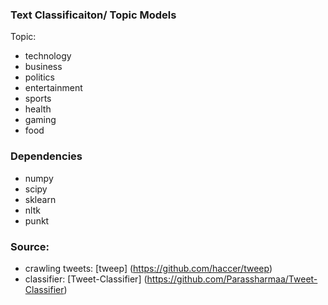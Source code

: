 ### Text Classificaiton/ Topic Models
Topic:
- technology 
- business
- politics
- entertainment
- sports
- health
- gaming
- food 


### Dependencies
- numpy
- scipy
- sklearn
- nltk
- punkt


### Source:
- crawling tweets: [tweep] (https://github.com/haccer/tweep)
- classifier: [Tweet-Classifier] (https://github.com/Parassharmaa/Tweet-Classifier)
